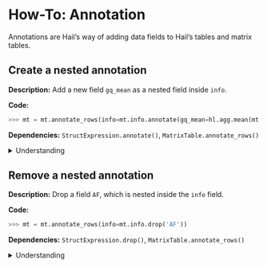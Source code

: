 # How-To: Annotation


Annotations are Hail’s way of adding data fields to Hail’s tables and matrix tables.

## Create a nested annotation

**Description:**
Add a new field `gq_mean` as a nested field inside `info`.

**Code:**
```python
>>> mt = mt.annotate_rows(info=mt.info.annotate(gq_mean=hl.agg.mean(mt.GQ)))
```

**Dependencies:** `StructExpression.annotate()`, `MatrixTable.annotate_rows()`

<details>
<summary>Understanding</summary>

To add a new field `gq_mean` as a nested field inside `info`, instead of a top-level field, we need to annotate the `info` field itself.

Construct an expression `mt.info.annotate(gq_mean=...)` which adds the field to `info`. Then, reassign this expression to `info` using `MatrixTable.annotate_rows()`.

</details>

## Remove a nested annotation

**Description:**
Drop a field `AF`, which is nested inside the `info` field.

**Code:**
```python
>>> mt = mt.annotate_rows(info=mt.info.drop('AF'))
```

**Dependencies:** `StructExpression.drop()`, `MatrixTable.annotate_rows()`

<details>
<summary>Understanding</summary>

To drop a nested field `AF`, construct an expression `mt.info.drop('AF')` which drops the field from its parent field, `info`. Then, reassign this expression to `info` using `MatrixTable.annotate_rows()`.

</details>


